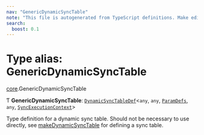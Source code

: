 ```yaml
---
nav: "GenericDynamicSyncTable"
note: "This file is autogenerated from TypeScript definitions. Make edits to the comments in the TypeScript file and then run `make docs` to regenerate this file."
search:
  boost: 0.1
---
```

# Type alias: GenericDynamicSyncTable

[core](../modules/core.md).GenericDynamicSyncTable

Ƭ **GenericDynamicSyncTable**: [`DynamicSyncTableDef`](../interfaces/core.DynamicSyncTableDef.md)<`any`, `any`, [`ParamDefs`](core.ParamDefs.md), `any`, [`SyncExecutionContext`](../interfaces/core.SyncExecutionContext.md)\>

Type definition for a dynamic sync table.
Should not be necessary to use directly, see [makeDynamicSyncTable](../functions/core.makeDynamicSyncTable.md)
for defining a sync table.
